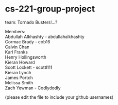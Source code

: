 cs-221-group-project
====================

team: Tornado Busters!...?

Members:  
Abdullah Alkhashty - abdullahalkhashty  
Cormac Brady - cob16  
Calvin Chan  
Karl Franks  
Henry Hollingsworth  
Kieran Howard  
Scott Lockett - scottl111  
Kieran Lynch  
James Portch  
Melissa Smith  
Zach Yewman - Codlydodly  
  
(please edit the file to include your github usernames)
